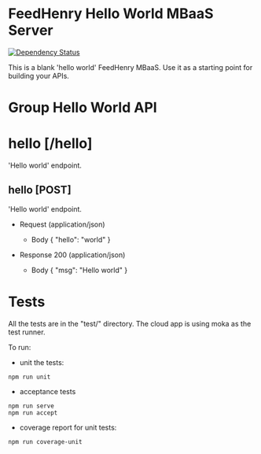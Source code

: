 # FeedHenry Hello World MBaaS Server
[![Dependency Status](https://img.shields.io/david/feedhenry-templates/helloworld-cloud-cluster.svg?style=flat-square)](https://david-dm.org/feedhenry-templates/helloworld-cloud-cluster)

This is a blank 'hello world' FeedHenry MBaaS. Use it as a starting point for building your APIs. 

# Group Hello World API

# hello [/hello]

'Hello world' endpoint.

## hello [POST] 

'Hello world' endpoint.

+ Request (application/json)
    + Body
            {
              "hello": "world"
            }

+ Response 200 (application/json)
    + Body
            {
              "msg": "Hello world"
            }
# Tests

All the tests are in the "test/" directory. The cloud app is using moka as the test runner. 

To run:
* unit the tests:
```
npm run unit
```
* acceptance tests
```    
npm run serve
npm run accept
```
* coverage report for unit tests:
```
npm run coverage-unit
```
